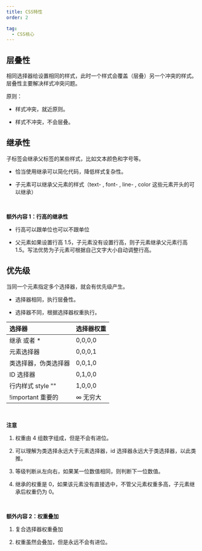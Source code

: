 ```yaml
---
title: CSS特性
order: 2

tag:
  - CSS核心
---
```


## 层叠性

相同选择器给设置相同的样式，此时一个样式会覆盖（层叠）另一个冲突的样式。层叠性主要解决样式冲突问题。

原则：

- 样式冲突，就近原则。

- 样式不冲突，不会层叠。

## 继承性

子标签会继承父标签的某些样式，比如文本颜色和字号等。

- 恰当使用继承可以简化代码，降低样式复杂性。

- 子元素可以继承父元素的样式（text- , font- , line- , color 这些元素开头的可以继承）

<br>

**额外内容 1：行高的继承性**

- 行高可以跟单位也可以不跟单位

- 父元素如果设置行高 1.5，子元素没有设置行高，则子元素继承父元素行高 1.5。写法优势为子元素可根据自己文字大小自动调整行高。

## 优先级

当同一个元素指定多个选择器，就会有优先级产生。

- 选择器相同，执行层叠性。

- 选择器不同，根据选择器权重执行。

| 选择器               | 选择器权重 |
| :------------------- | :--------- |
| 继承 或者 \*         | 0,0,0,0    |
| 元素选择器           | 0,0,0,1    |
| 类选择器，伪类选择器 | 0,0,1,0    |
| ID 选择器            | 0,1,0,0    |
| 行内样式 style ""    | 1,0,0,0    |
| !important 重要的    | ∞ 无穷大   |

<br>

**注意**

1. 权重由 4 组数字组成，但是不会有进位。

2. 可以理解为类选择永远大于元素选择器，id 选择器永远大于类选择器，以此类推。

3. 等级判断从左向右，如果某一位数值相同，则判断下一位数值。

4. 继承的权重是 0，如果该元素没有直接选中，不管父元素权重多高，子元素继承后权重仍为 0。

<br>

**额外内容 2：权重叠加**

1. 复合选择器权重叠加

2. 权重虽然会叠加，但是永远不会有进位。